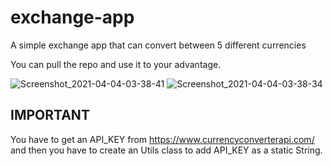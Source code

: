 # exchange-app
A simple exchange app that can convert between 5 different currencies

You can pull the repo and use it to your advantage.

![Screenshot_2021-04-04-03-38-41](https://user-images.githubusercontent.com/32975889/113495263-f8172a00-94f8-11eb-9a55-a9ea411dbca2.png)
![Screenshot_2021-04-04-03-38-34](https://user-images.githubusercontent.com/32975889/113495268-fea5a180-94f8-11eb-8252-0efbd1ed4a7a.png)





IMPORTANT
-----------------
You have to get an API_KEY from https://www.currencyconverterapi.com/ and then you have to create an Utils class to add API_KEY as a static String.
